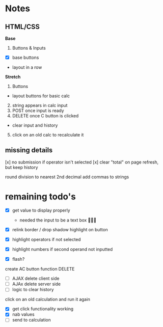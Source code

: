 # Notes

## HTML/CSS
**Base**
1. Buttons & Inputs
- [x] base buttons
- layout in a row

**Stretch**
1. Buttons
- layout buttons for basic calc
2. string appears in calc input
3. POST once input is ready
4. DELETE once C button is clicked
- clear input and history
5. click on an old calc to recalculate it 




## missing details
[x] no submission if operator isn't selected
[x] clear "total" on page refresh, but keep history

round division to nearest 2nd decimal
add commas to strings




# remaining todo's

- [x] get value to display properly
  - needed the input to be a text box 🤦🏻‍♂️

- [x] relink border / drop shadow highlight on button
- [x] highlight operators if not selected
- [x] highlight numbers if second operand not inputted
- [x] flash?

create AC button function DELETE
- [ ] AJAX delete client side
- [ ] AJAx delete server side
- [ ] logic to clear history

click on an old calculation and run it again
- [x] get click functionality working
- [x] nab values
- [ ] send to calculation